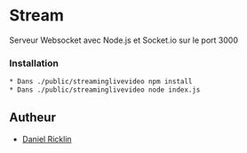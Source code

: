 ﻿# Stream

Serveur Websocket avec Node.js et Socket.io sur le port 3000

### Installation

```bash
* Dans ./public/streaminglivevideo npm install
* Dans ./public/streaminglivevideo node index.js
```

## Autheur
* [Daniel Ricklin](https://github.com/DanielRicklin)